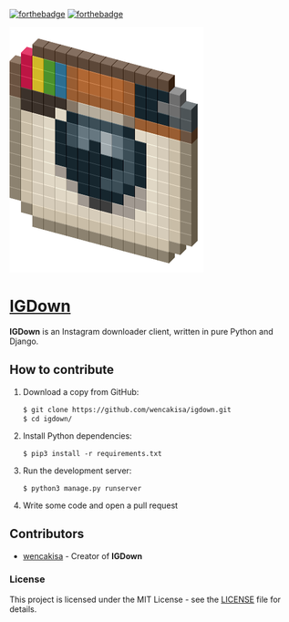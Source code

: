 [![forthebadge](http://forthebadge.com/images/badges/built-with-love.svg)](http://forthebadge.com)
[![forthebadge](http://forthebadge.com/images/badges/made-with-python.svg)](http://forthebadge.com)

![Logo](https://raw.githubusercontent.com/wencakisa/igdown/master/downloader/static/downloader/images/favicon.png)


# [IGDown](https://igdown.herokuapp.com/)

**IGDown** is an Instagram downloader client, written in pure Python and Django.


## How to contribute

1. Download a copy from GitHub:

    ```
    $ git clone https://github.com/wencakisa/igdown.git
    $ cd igdown/
    ```

2. Install Python dependencies:

    ```
    $ pip3 install -r requirements.txt
    ```

3. Run the development server:

    ```
    $ python3 manage.py runserver
    ```

4. Write some code and open a pull request


## Contributors

- [wencakisa](https://github.com/wencakisa) - Creator of **IGDown**


### License

This project is licensed under the MIT License - see the [LICENSE](LICENSE) file for details.

